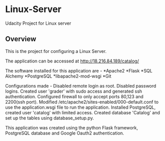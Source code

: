 # Linux-Server
Udacity Project for Linux server

## Overview
This is the project for configuring a Linux Server.

The application can be accessed at http://18.216.84.189/catalog/

The software installed for this application are - 
	*Apache2
	*Flask
	*SQL Alchemy
	*PostgreSQL
	*libapache2-mod-wsgi
	*Git
	

Configurations made - 
Disabled remote login as root.
Disabled password logins.
Created user 'grader' with sudo access and generated ssh authentication.
Configured firewall to only accept ports 80,123 and 2200(ssh port).
Modified /etc/apache2/sites-enabled/000-default.conf to use the application.wsgi file to run the application.
Installed PostgreSQL, created user 'catalog' with limited access. 
Created database 'Catalog' and set up the tables using database_setup.py.


This application was created using the python Flask framework, PostgreSQL database and Google Oauth2 authentication.



